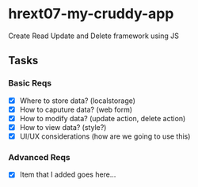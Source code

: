 # hrext07-my-cruddy-app
Create Read Update and Delete framework using JS


## Tasks

### Basic Reqs
- [x] Where to store data? (localstorage)
- [x] How to caputure data? (web form)
- [x] How to modify data? (update action, delete action)
- [x] How to view data? (style?)
- [x] UI/UX considerations (how are we going to use this)

### Advanced Reqs
- [x] Item that I added goes here...

